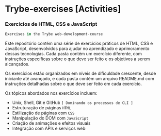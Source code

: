 # Trybe-exercises [Activities]

### Exercícios de HTML, CSS e JavaScript


```js 
Exercises in the Trybe web-development-course
```

Este repositório contém uma série de exercícios práticos de HTML, CSS e JavaScript, desenvolvidos para ajudar no aprendizado e aprimoramento dessas tecnologias. Cada pasta contém um exercício diferente, com instruções específicas sobre o que deve ser feito e os objetivos a serem alcançados.

Os exercícios estão organizados em níveis de dificuldade crescente, desde iniciante até avançado, e cada pasta contém um arquivo README.md com instruções detalhadas sobre o que deve ser feito em cada exercício.

Os tópicos abordados nos exercícios incluem:

*  Unix, Shell, Git e GitHub ```[ Dominando os processos de CLI ]```
*  Estruturação de páginas ```HTML```
*  Estilização de páginas com ```CSS```
*  Manipulação do DOM com ```JavaScript```
*  Criação de animações e efeitos visuais
*  Integração com APIs e serviços web

